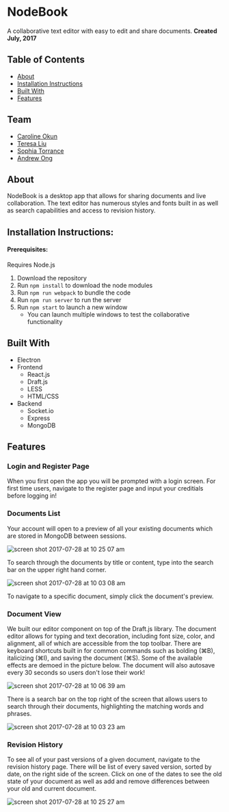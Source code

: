# NodeBook
A collaborative text editor with easy to edit and share documents.
**Created July, 2017**

## Table of Contents
- [About](#about)
- [Installation Instructions](#installation-instructions)
- [Built With](#built-with)
- [Features](#features)

## Team
- [Caroline Okun](https://github.com/carokun)
- [Teresa Liu](https://github.com/teresaliu20)
- [Sophia Torrance](https://github.com/sophiagrace)
- [Andrew Ong](https://github.com/crestwood204)

## About
NodeBook is a desktop app that allows for sharing documents and live collaboration. The text editor has numerous styles and fonts built in as well as search capabilities and access to revision history. 

## Installation Instructions:
#### Prerequisites:
Requires Node.js
1. Download the repository
2. Run ```npm install``` to download the node modules
3. Run ```npm run webpack``` to bundle the code
4. Run ```npm run server``` to run the server
5. Run ```npm start``` to launch a new window
   - You can launch multiple windows to test the collaborative functionality

## Built With
- Electron
- Frontend
  - React.js
  - Draft.js
  - LESS
  - HTML/CSS
- Backend
  - Socket.io
  - Express
  - MongoDB

## Features

### Login and Register Page
When you first open the app you will be prompted with a login screen. For first time users, navigate to the register page and input your creditials before logging in!

### Documents List
Your account will open to a preview of all your existing documents which are stored in MongoDB between sessions.

![screen shot 2017-07-28 at 10 25 07 am](https://user-images.githubusercontent.com/23001355/28729742-5ab769c8-7382-11e7-99e4-fa7df3958d60.png)

To search through the documents by title or content, type into the search bar on the upper right hand corner.

![screen shot 2017-07-28 at 10 03 08 am](https://user-images.githubusercontent.com/23001355/28730128-b24877b2-7383-11e7-809b-231c83df0ed0.png)

To navigate to a specific document, simply click the document's preview. 

### Document View

We built our editor component on top of the Draft.js library. The document editor allows for typing and text decoration, including font size, color, and alignment, all of which are accessible from the top toolbar. There are keyboard shortcuts built in for common commands such as bolding (⌘B), italicizing (⌘I), and saving the document (⌘S). Some of the available effects are demoed in the picture below. The document will also autosave every 30 seconds so users don't lose their work!

![screen shot 2017-07-28 at 10 06 39 am](https://user-images.githubusercontent.com/23001355/28730148-c79e9fec-7383-11e7-8a15-05a4a9501119.png)

There is a search bar on the top right of the screen that allows users to search through their documents, highlighting the matching words and phrases.

![screen shot 2017-07-28 at 10 03 23 am](https://user-images.githubusercontent.com/23001355/28730139-bb46c440-7383-11e7-9d2e-4391eae871e1.png)

### Revision History

To see all of your past versions of a given document, navigate to the revision history page. There will be list of every saved version, sorted by date, on the right side of the screen. Click on one of the dates to see the old state of your document as well as add and remove differences between your old and current document.

![screen shot 2017-07-28 at 10 25 27 am](https://user-images.githubusercontent.com/22362476/28729339-ffb98c28-7380-11e7-92f1-8210d346b6c9.png)

